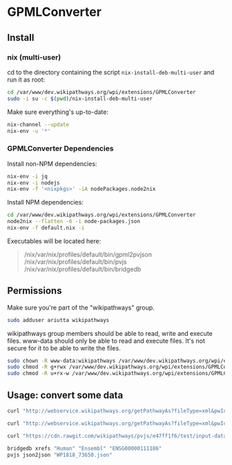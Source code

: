 # GPMLConverter

## Install

### nix (multi-user)
cd to the directory containing the script `nix-install-deb-multi-user` and run it as root:
```sh
cd /var/www/dev.wikipathways.org/wpi/extensions/GPMLConverter
sudo -i su -c $(pwd)/nix-install-deb-multi-user
```

Make sure everything's up-to-date:
```sh
nix-channel --update
nix-env -u '*'
```

### GPMLConverter Dependencies

Install non-NPM dependencies:
```sh
nix-env -i jq
nix-env -i nodejs
nix-env -f '<nixpkgs>' -iA nodePackages.node2nix
```

Install NPM dependencies:
```sh
cd /var/www/dev.wikipathways.org/wpi/extensions/GPMLConverter
node2nix --flatten -6 -i node-packages.json
nix-env -f default.nix -i
```

Executables will be located here:
> /nix/var/nix/profiles/default/bin/gpml2pvjson
> /nix/var/nix/profiles/default/bin/pvjs
> /nix/var/nix/profiles/default/bin/bridgedb

## Permissions
Make sure you're part of the "wikipathways" group.
```sh
sudo adduser ariutta wikipathways
```
wikipathways group members should be able to read, write and execute files.
www-data should only be able to read and execute files. It's not secure for it to be able to write the files.
```sh
sudo chown -R www-data:wikipathways /var/www/dev.wikipathways.org/wpi/extensions/GPMLConverter/
sudo chmod -R g+rwx /var/www/dev.wikipathways.org/wpi/extensions/GPMLConverter/
sudo chmod -R u+rx-w /var/www/dev.wikipathways.org/wpi/extensions/GPMLConverter/
```

## Usage: convert some data

```sh
curl "http://webservice.wikipathways.org/getPathwayAs?fileType=xml&pwId=WP554&revision=77712&format=json" | jq -r .data | base64 --decode | gpml2pvjson --id "http://identifiers.org/wikipathways/WP554" --pathway-version "77712"

curl "http://webservice.wikipathways.org/getPathwayAs?fileType=xml&pwId=WP554&revision=77712&format=xml" | xpath "*/ns1:data/text()" | base64 --decode | gpml2pvjson --id "http://identifiers.org/wikipathways/WP554" --pathway-version "77712"

curl "https://cdn.rawgit.com/wikipathways/pvjs/e47ff1f6/test/input-data/troublesome-pathways/WP1818_73650.gpml" | gpml2pvjson --id "http://identifiers.org/wikipathways/WP1818" --pathway-version "73650" > "WP1818_73650.json"

bridgedb xrefs "Human" "Ensembl" "ENSG00000111186"
pvjs json2json "WP1818_73650.json"
```
